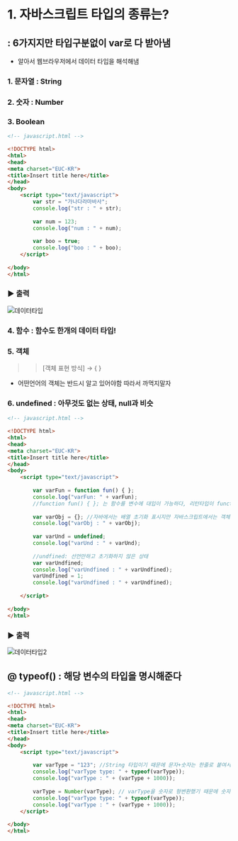 # 1. 자바스크립트 타입의 종류는?
## : 6가지지만 타입구분없이 var로 다 받아냄 
   - 알아서 웹브라우저에서 데이터 타입을 해석해냄
### 1. 문자열 : String 
### 2. 숫자 : Number
### 3. Boolean
```html 
<!-- javascript.html -->

<!DOCTYPE html>
<html>
<head>
<meta charset="EUC-KR">
<title>Insert title here</title>
</head>
<body>
	<script type="text/javascript">  
		var str = "가나다라마바사";
		console.log("str : " + str);
		
		var num = 123;
		console.log("num : " + num);
		
		var boo = true;
		console.log("boo : " + boo);
	</script>
	
</body>
</html>
```
### ▶ 출력 

![데이터타입](https://user-images.githubusercontent.com/74290204/104865219-c3c2b180-597e-11eb-92c3-80062cacdd44.PNG)

### 4. **함수 : 함수도 한개의 데이터 타입!**
### 5. 객체 
>> [객체 표현 방식] → { }
   - 어떤언어의 객체는 반드시 알고 있어야함 따라서 까먹지말자
### 6. undefined : 아무것도 없는 상태, null과 비슷
```html
<!-- javascript.html -->

<!DOCTYPE html>
<html>
<head>
<meta charset="EUC-KR">
<title>Insert title here</title>
</head>
<body>
	<script type="text/javascript">  
		
		var varFun = function fun() { };
		console.log("varFun: " + varFun);
		//function fun() { }; 는 함수를 변수에 대입이 가능하다, 리턴타입이 function 인 이유는 변수표현을 var 1개이기 때문에
		
		var varObj = {}; //자바에서는 배열 초기화 표시지만 자바스크립트에서는 객체를 표현한다
		console.log("varObj : " + varObj);
		  
		var varUnd = undefined;
		console.log("varUnd : " + varUnd);
		
		//undfined: 선언만하고 초기화하지 않은 상태
		var varUndfined;
		console.log("varUndfined : " + varUndfined);
		varUndfined = 1;
		console.log("varUndfined : " + varUndfined);
		
	</script>
	
</body>
</html>
```

### ▶ 출력 

![데이터타입2](https://user-images.githubusercontent.com/74290204/104867635-aabcff00-5984-11eb-9697-83359ed1b96f.PNG)


## @ typeof() : 해당 변수의 타입을 명시해준다
```html
<!-- javascript.html -->

<!DOCTYPE html>
<html>
<head>
<meta charset="EUC-KR">
<title>Insert title here</title>
</head>
<body>
	<script type="text/javascript">  
		
		var varType = "123"; //String 타입이기 때문에 문자+숫자는 한줄로 붙여서 연산(문자형으로 따른것)
		console.log("varType type: " + typeof(varType));
		console.log("varType : " + (varType + 1000));
		
		varType = Number(varType); // varType을 숫자로 형변환했기 때문에 숫자+숫자로 연산해서 결과값 출력
		console.log("varType type: " + typeof(varType));
		console.log("varType : " + (varType + 1000));
	</script>
	
</body>
</html>
```
